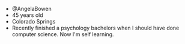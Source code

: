 - @AngelaBowen
- 45 years old
- Colorado Springs
- Recently finished a psychology bachelors when I should have done computer science. Now I'm self learning.

<!---
AngelaBowen/AngelaBowen is a ✨ special ✨ repository because its `README.md` (this file) appears on your GitHub profile.
You can click the Preview link to take a look at your changes.
--->
